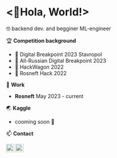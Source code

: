 <👋Hola, World!>
==============================================================================================================================

🤓 backend dev. and begginer ML-engineer


🏆 **Competition background**
* 🥈 Digital Breakpoint 2023 Stavropol
* 🥉 All-Russian Digital Breakpoint 2023
* 🥉 HackWagon 2022
* 🥉 Rosneft Hack 2022

📱 **Work**
* **Rosneft** May 2023 - current

🌏 **Kaggle**
* cooming soon 🤠

📫 **Contact** 

[<img align="left" alt="codeSTACKr.com" width="22px" src="https://cdn.jsdelivr.net/npm/simple-icons@v3/icons/kaggle.svg" />][kaggle]
[<img align="left" alt="codeSTACKr.com" width="22px" src="https://cdn.jsdelivr.net/npm/simple-icons@v3/icons/linkedin.svg" />][linkedin]

[kaggle]: https://www.kaggle.com/rotmer
[linkedin]: http://linkedin.com/in/ratmir-gainetdinov-9825462a4



